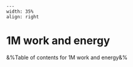 
```{figure} /figures/busy.png
---
width: 35%
align: right
```
# 1M work and energy

&%Table of contents for 1M work and energy&%